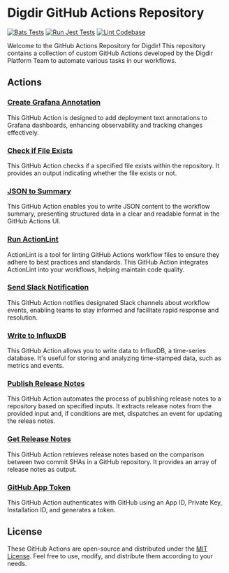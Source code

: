 # Digdir GitHub Actions Repository

[![Bats Tests](https://github.com/felleslosninger/github-actions/actions/workflows/internal-run-bats-tests.yml/badge.svg)](https://github.com/felleslosninger/github-actions/actions/workflows/internal-run-bats-tests.yml)
[![Run Jest Tests](https://github.com/felleslosninger/github-actions/actions/workflows/internal-run-jest-tests.yml/badge.svg)](https://github.com/felleslosninger/github-actions/actions/workflows/internal-run-jest-tests.yml)
[![Lint Codebase](https://github.com/felleslosninger/github-actions/actions/workflows/internal-linter.yml/badge.svg)](https://github.com/felleslosninger/github-actions/actions/workflows/internal-linter.yml)

Welcome to the GitHub Actions Repository for Digdir!
This repository contains a collection of custom GitHub Actions developed by the Digdir Platform Team to automate various tasks in our workflows.

## Actions

### [Create Grafana Annotation](./create-grafana-annotation/README.md)

This GitHub Action is designed to add deployment text annotations to Grafana dashboards, enhancing observability and tracking changes effectively.

### [Check if File Exists](./file-exists/README.md)

This GitHub Action checks if a specified file exists within the repository. It provides an output indicating whether the file exists or not.

### [JSON to Summary](./json-to-summary/README.md)

This GitHub Action enables you to write JSON content to the workflow summary, presenting structured data in a clear and readable format in the GitHub Actions UI.

### [Run ActionLint](./run-actionlint/README.md)

ActionLint is a tool for linting GitHub Actions workflow files to ensure they adhere to best practices and standards. This GitHub Action integrates ActionLint into your workflows, helping maintain code quality.

### [Send Slack Notification](./send-slack-notification/README.md)

This GitHub Action notifies designated Slack channels about workflow events, enabling teams to stay informed and facilitate rapid response and resolution.

### [Write to InfluxDB](./write-to-influxdb/README.md)

This GitHub Action allows you to write data to InfluxDB, a time-series database. It's useful for storing and analyzing time-stamped data, such as metrics and events.

### [Publish Release Notes](./publish-release-notes/README.md)

This GitHub Action automates the process of publishing release notes to a repository based on specified inputs. It extracts release notes from the provided input and, if conditions are met, dispatches an event for updating the releas notes.

### [Get Release Notes](./get-release-notes/README.md)

This GitHub Action retrieves release notes based on the comparison between two commit SHAs in a GitHub repository. It provides an array of release notes as output.

### [GitHub App Token](./github-app-token/README.md)

This GitHub Action authenticates with GitHub using an App ID, Private Key, Installation ID, and generates a token.

## License

These GitHub Actions are open-source and distributed under the [MIT License](LICENSE). Feel free to use, modify, and distribute them according to your needs.
